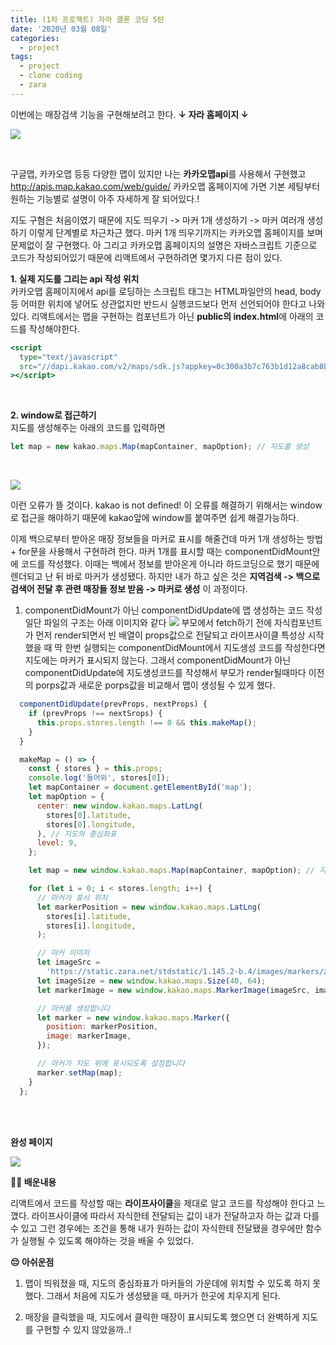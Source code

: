 ```yaml
---
title: (1차 프로젝트) 자라 클론 코딩 5탄
date: '2020년 03월 08일'
categories:
  - project
tags:
  - project
  - clone coding
  - zara
---
```


이번에는 매장검색 기능을 구현해보려고 한다.
**↓ 자라 홈페이지 ↓**
</br>

![](https://images.velog.io/images/ppl8709/post/d94256a4-a82c-4f62-8bd3-940f4bee90e8/image.png)

</br>

구글맵, 카카오맵 등등 다양한 맵이 있지만 나는 **카카오맵api**를 사용해서 구현했고
http://apis.map.kakao.com/web/guide/
카카오맵 홈페이지에 가면 기본 세팅부터 원하는 기능별로 설명이 아주 자세하게 잘 되어있다.!

지도 구혐은 처음이였기 때문에 지도 띄우기 -> 마커 1개 생성하기 -> 마커 여러개 생성하기 이렇게 단계별로 차근차근 했다. 마커 1개 띄우기까지는 카카오맵 홈페이지를 보며 문제없이 잘 구현했다.
아 그리고 카카오맵 홈페이지의 설명은 자바스크립트 기준으로 코드가 작성되어있기 때문에 리액트에서 구현하려면 몇가지 다른 점이 있다.

**1. 실제 지도를 그리는 api 작성 위치**
</br>
카카오맵 홈페이지에서 api를 로딩하는 스크립트 태그는 HTML파일안의 head, body 등 어떠한 위치에 넣어도 상관없지만 반드시 실행코드보다 먼저 선언되어야 한다고 나와있다.
리액트에서는 맵을 구현하는 컴포넌트가 아닌 **public의 index.html**에 아래의 코드를 작성해야한다.

```jsx
<script
  type="text/javascript"
  src="//dapi.kakao.com/v2/maps/sdk.js?appkey=0c300a3b7c763b1d12a8cab8b0bbd139"
></script>
```

</br>

**2. window로 접근하기**
</br>
지도를 생성해주는 아래의 코드를 입력하면

```jsx
let map = new kakao.maps.Map(mapContainer, mapOption); // 지도를 생성
```

</br>

![](https://images.velog.io/images/ppl8709/post/efa863c2-38d6-4091-813b-724b67903e3f/image.png)

이런 오류가 뜰 것이다. kakao is not defined! 이 오류를 해결하기 위해서는 window로 접근을 해야하기 때문에 kakao앞에 window를 붙여주면 쉽게 해결가능하다.

이제 백으로부터 받아온 매장 정보들을 마커로 표시를 해줄건데 마커 1개 생성하는 방법 + for문을 사용해서 구현하려 한다. 마커 1개를 표시할 때는 componentDidMount안에 코드를 작성했다. 이때는 백에서 정보를 받아온게 아니라 하드코딩으로 했기 때문에 렌더되고 난 뒤 바로 마커가 생성됐다. 하지만 내가 하고 싶은 것은 **지역검색 -> 백으로 검색어 전달 후 관련 매장들 정보 받음 -> 마커로 생성** 이 과정이다.

1. componentDidMount가 아닌 componentDidUpdate에 맵 생성하는 코드 작성
   일단 파일의 구조는 아래 이미지와 같다
   ![](https://images.velog.io/images/ppl8709/post/dca1d183-634b-4c54-8847-c5ffd04586a2/image.png)
   부모에서 fetch하기 전에 자식컴포넌트가 먼저 render되면서 빈 배열이 props값으로 전달되고 라이프사이클 특성상 시작했을 때 딱 한번 실행되는 componentDidMount에서 지도생성 코드를 작성한다면 지도에는 마커가 표시되지 않는다.
   그래서 componentDidMount가 아닌 componentDidUpdate에 지도생성코드를 작성해서 부모가 render될때마다 이전의 porps값과 새로운 porps값을 비교해서 맵이 생성될 수 있게 했다.

```jsx
  componentDidUpdate(prevProps, nextProps) {
    if (prevProps !== nextSrops) {
      this.props.stores.length !== 0 && this.makeMap();
    }
  }

  makeMap = () => {
    const { stores } = this.props;
    console.log('들어와', stores[0]);
    let mapContainer = document.getElementById('map');
    let mapOption = {
      center: new window.kakao.maps.LatLng(
        stores[0].latitude,
        stores[0].longitude,
      ), // 지도의 중심좌표
      level: 9,
    };

    let map = new window.kakao.maps.Map(mapContainer, mapOption); // 지도를 생성

    for (let i = 0; i < stores.length; i++) {
      // 마커가 표시 위치
      let markerPosition = new window.kakao.maps.LatLng(
        stores[i].latitude,
        stores[i].longitude,
      );

      // 마커 이미지
      let imageSrc =
        'https://static.zara.net/stdstatic/1.145.2-b.4/images/markers/zara.png';
      let imageSize = new window.kakao.maps.Size(40, 64);
      let markerImage = new window.kakao.maps.MarkerImage(imageSrc, imageSize);

      // 마커를 생성합니다
      let marker = new window.kakao.maps.Marker({
        position: markerPosition,
        image: markerImage,
      });

      // 마커가 지도 위에 표시되도록 설정합니다
      marker.setMap(map);
    }
  };
```

</br>
</br>

**완성 페이지**

![](https://images.velog.io/images/ppl8709/post/0a477805-1a15-4ef1-b67a-7cb800b99b7e/image.png)

**✍🏻 배운내용**
</br>

리액트에서 코드를 작성할 때는 **라이프사이클**을 제대로 알고 코드를 작성해야 한다고 느꼈다. 라이프사이클에 따라서 자식한테 전달되는 값이 내가 전달하고자 하는 값과 다를 수 있고 그런 경우에는 조건을 통해 내가 원하는 값이 자식한테 전달됐을 경우에만 함수가 실행될 수 있도록 해야하는 것을 배울 수 있었다.

**😔 아쉬운점**

1. 맵이 띄워졌을 때, 지도의 중심좌표가 마커들의 가운데에 위치할 수 있도록 하지 못했다. 그래서 처음에 지도가 생성됐을 때, 마커가 한곳에 치우지게 된다.

2. 매장을 클릭했을 때, 지도에서 클릭한 매장이 표시되도록 했으면 더 완벽하게 지도를 구현할 수 있지 않았을까..!
